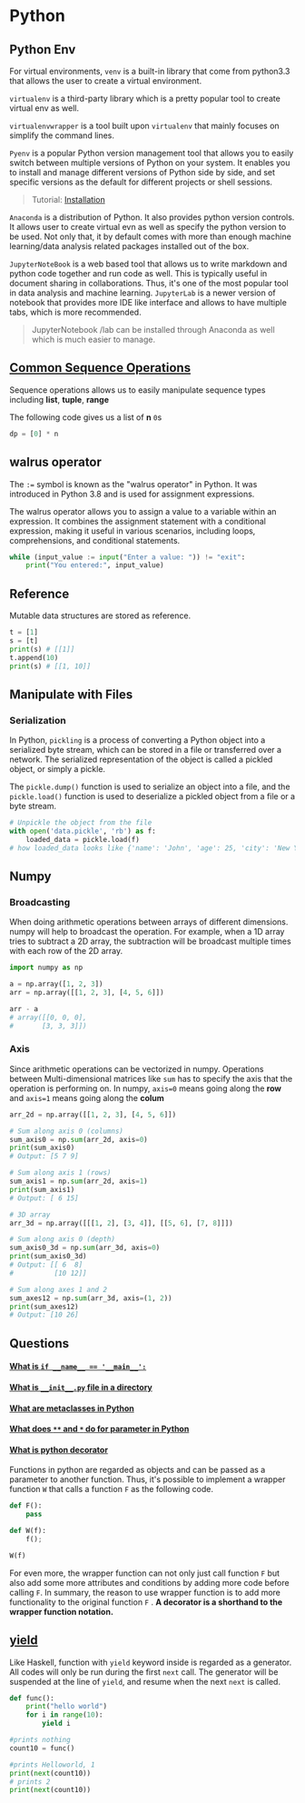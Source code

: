 # Python

## Python Env

For virtual environments, `venv` is a built-in library that come from python3.3 that allows the user to create a virtual environment.

`virtualenv` is a third-party library which is a pretty popular tool to create virtual env as well. 

`virtualenvwrapper` is a tool built upon `virtualenv` that mainly focuses on simplify the command lines. 

`Pyenv` is a popular Python version management tool that allows you to easily switch between multiple versions of Python on your system. It enables you to install and manage different versions of Python side by side, and set specific versions as the default for different projects or shell sessions.

> Tutorial: [Installation](https://www.youtube.com/watch?v=1F2IK7CU76U)

`Anaconda` is a distribution of Python. It also provides python version controls. It allows user to create virtual evn as well as specify the python version to be used. Not only that, it by default comes with more than enough machine learning/data analysis related packages installed out of the box. 

`JupyterNoteBook` is a web based tool that allows us to write markdown and python code together and run code as well. This is typically useful in document sharing in collaborations. Thus, it's one of the most popular tool in data analysis and machine learning. `JupyterLab` is a newer version of notebook that provides more IDE like interface and allows to have multiple tabs, which is more recommended. 

> JupyterNotebook /lab can be installed through Anaconda as well which is much easier to manage.

## [Common Sequence Operations](https://docs.python.org/3/library/stdtypes.html#sequence-types-list-tuple-range)

Sequence operations allows us to easily manipulate sequence types including **list**, **tuple**, **range**

The following code gives us a list of **n**  `0`s 
```py
dp = [0] * n
```

## walrus operator

The `:=` symbol is known as the "walrus operator" in Python. It was introduced in Python 3.8 and is used for assignment expressions.

The walrus operator allows you to assign a value to a variable within an expression. It combines the assignment statement with a conditional expression, making it useful in various scenarios, including loops, comprehensions, and conditional statements.

```python
while (input_value := input("Enter a value: ")) != "exit":
    print("You entered:", input_value)
```

## Reference 

Mutable data structures are stored as reference.

```python
t = [1]
s = [t]
print(s) # [[1]]
t.append(10) 
print(s) # [[1, 10]]
```


## Manipulate with Files

### Serialization 

In Python, `pickling` is a process of converting a Python object into a serialized byte stream, which can be stored in a file or transferred over a network. The serialized representation of the object is called a pickled object, or simply a pickle.


The `pickle.dump()` function is used to serialize an object into a file, and the `pickle.load()` function is used to deserialize a pickled object from a file or a byte stream.

```py
# Unpickle the object from the file
with open('data.pickle', 'rb') as f:
    loaded_data = pickle.load(f)
# how loaded_data looks like {'name': 'John', 'age': 25, 'city': 'New York'}
```

## Numpy

### Broadcasting

When doing arithmetic operations between arrays of different dimensions. numpy will help to broadcast the operation. For example, when a 1D array tries to subtract a 2D array, the subtraction will be broadcast multiple times with each row of the 2D array.

```py
import numpy as np

a = np.array([1, 2, 3])
arr = np.array([[1, 2, 3], [4, 5, 6]])

arr - a
# array([[0, 0, 0],
#       [3, 3, 3]])
```

### Axis

Since arithmetic operations can be vectorized in numpy. Operations between Multi-dimensional matrices like `sum` has to specify the axis that the operation is performing on. In numpy, `axis=0` means going along the **row** and `axis=1` means going along the **colum**

```py
arr_2d = np.array([[1, 2, 3], [4, 5, 6]])

# Sum along axis 0 (columns)
sum_axis0 = np.sum(arr_2d, axis=0)
print(sum_axis0)
# Output: [5 7 9]

# Sum along axis 1 (rows)
sum_axis1 = np.sum(arr_2d, axis=1)
print(sum_axis1)
# Output: [ 6 15]

# 3D array
arr_3d = np.array([[[1, 2], [3, 4]], [[5, 6], [7, 8]]])

# Sum along axis 0 (depth)
sum_axis0_3d = np.sum(arr_3d, axis=0)
print(sum_axis0_3d)
# Output: [[ 6  8]
#          [10 12]]

# Sum along axes 1 and 2
sum_axes12 = np.sum(arr_3d, axis=(1, 2))
print(sum_axes12)
# Output: [10 26]
```









## Questions

#### [What is `if __name__ == '__main__':`](https://stackoverflow.com/questions/419163/what-does-if-name-main-do)

#### [What is `__init__.py` file in a directory](https://stackoverflow.com/questions/448271/what-is-init-py-for)

#### [What are metaclasses in Python]()

#### [What does `**` and `*` do for parameter in Python](https://stackoverflow.com/questions/36901/what-does-double-star-asterisk-and-star-asterisk-do-for-parameters)

#### [What is python decorator](https://www.youtube.com/watch?v=r7Dtus7N4pI&t=575s)

Functions in python are regarded as objects and can be passed as a parameter to another function. Thus, it's possible to implement a wrapper function `W` that calls a function `F` as the following code.

```python
def F():
    pass

def W(f):
    f();

W(f)
```

For even more, the wrapper function can not only just call function `F` but also add some more attributes and conditions by adding more code before calling `F`. In summary, the reason to use wrapper function is to add more functionality to the original function `F` . **A decorator is a shorthand to the wrapper function notation.**


## [yield](https://www.youtube.com/watch?v=HnggP09mKpM)

Like Haskell, function with `yield` keyword inside is regarded as a generator. All codes will only be run during the first `next` call. The generator will be suspended at the line of `yield`, and resume when the next `next` is called.

```py
def func():
    print("hello world")
    for i in range(10):
        yield i

#prints nothing
count10 = func()

#prints Helloworld, 1
print(next(count10))
# prints 2
print(next(count10))
```